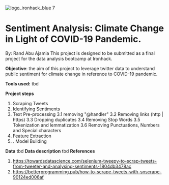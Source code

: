 ![logo_ironhack_blue 7](https://user-images.githubusercontent.com/23629340/40541063-a07a0a8a-601a-11e8-91b5-2f13e4e6b441.png)


# Sentiment Analysis: Climate Change in Light of COVID-19 Pandemic. 
By: Rand Abu Ajamia 
This project is designed to be submitted as a final project for the data analysis bootcamp at Ironhack.

**Objective**: the aim of this project to leverage twitter data to understand public sentiment for climate change in reference to COVID-19 pandemic.

**Tools used:**
tbd

**Project steps** 
1. Scraping Tweets
2. Identifying Sentiments
3. Text Pre-processing
3.1 removing "@handler"
3.2 Removing links (http | https)
3.3 Dropping duplicates
3.4 Removing Stop Words
3.5 Tokenization and lemmatization
3.6 Removing Punctuations, Numbers and Special characters
4. Feature Extraction
5. . Model Building

**Data** 
tbd
**Data description**
tbd
**References**
1. https://towardsdatascience.com/selenium-tweepy-to-scrap-tweets-from-tweeter-and-analysing-sentiments-1804db3478ac
2. https://betterprogramming.pub/how-to-scrape-tweets-with-snscrape-90124ed006af
